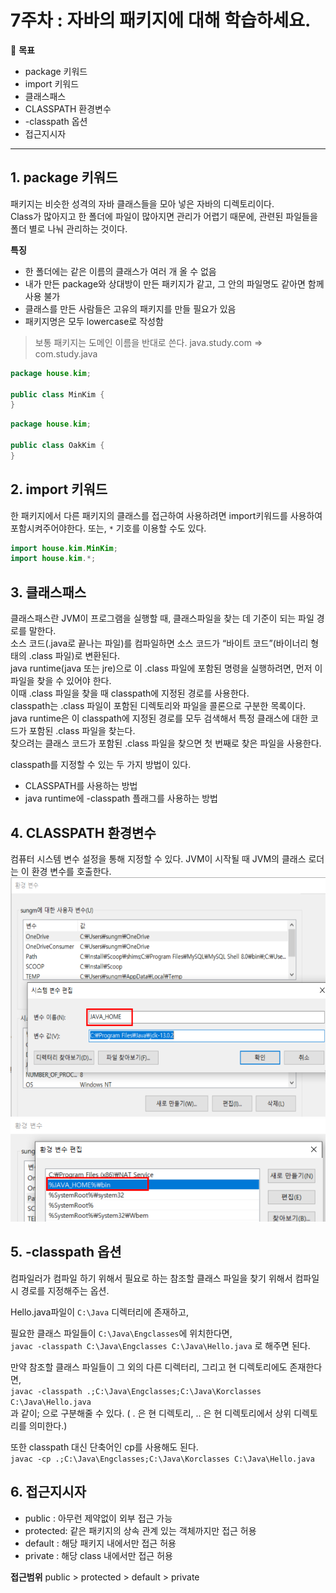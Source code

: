 7주차 : 자바의 패키지에 대해 학습하세요.
=======

🎯 **목표** 
- package 키워드
- import 키워드
- 클래스패스
- CLASSPATH 환경변수
- -classpath 옵션
- 접근지시자
-------------------------------------------------------------- 
## 1. package 키워드
패키지는 비슷한 성격의 자바 클래스들을 모아 넣은 자바의 디렉토리이다.   
Class가 많아지고 한 폴더에 파일이 많아지면 관리가 어렵기 때문에, 관련된 파일들을 폴더 별로 나눠 관리하는 것이다.

**특징**   
- 한 폴더에는 같은 이름의 클래스가 여러 개 올 수 없음
- 내가 만든 package와 상대방이 만든 패키지가 같고, 그 안의 파일명도 같아면 함께 사용 불가
- 클래스를 만든 사람들은 고유의 패키지를 만들 필요가 있음
- 패키지명은 모두 lowercase로 작성함
> 보통 패키지는 도메인 이름을 반대로 쓴다.
> java.study.com => com.study.java

```java
package house.kim;

public class MinKim {
}
```
```java
package house.kim;

public class OakKim {
}
```
   
## 2. import 키워드
한 패키지에서 다른 패키지의 클래스를 접근하여 사용하려면 import키워드를 사용하여 포함시켜주어야한다.
또는, `*` 기호를 이용할 수도 있다.
```java
import house.kim.MinKim;
import house.kim.*;
```
   
## 3. 클래스패스
클래스패스란 JVM이 프로그램을 실행할 때, 클래스파일을 찾는 데 기준이 되는 파일 경로를 말한다.    
소스 코드(.java로 끝나는 파일)를 컴파일하면 소스 코드가 “바이트 코드”(바이너리 형태의 .class 파일)로 변환된다.    
java runtime(java 또는 jre)으로 이 .class 파일에 포함된 명령을 실행하려면, 먼저 이 파일을 찾을 수 있어야 한다.    
이때 .class 파일을 찾을 때 classpath에 지정된 경로를 사용한다.    
classpath는 .class 파일이 포함된 디렉토리와 파일을 콜론으로 구분한 목록이다.    
java runtime은 이 classpath에 지정된 경로를 모두 검색해서 특정 클래스에 대한 코드가 포함된 .class 파일을 찾는다.    
찾으려는 클래스 코드가 포함된 .class 파일을 찾으면 첫 번째로 찾은 파일을 사용한다.   

classpath를 지정할 수 있는 두 가지 방법이 있다. 
- CLASSPATH를 사용하는 방법
- java runtime에 -classpath 플래그를 사용하는 방법

## 4. CLASSPATH 환경변수
컴퓨터 시스템 변수 설정을 통해 지정할 수 있다.
JVM이 시작될 때 JVM의 클래스 로더는 이 환경 변수를 호출한다.
<img src="../img/w7_java_home.png" width="580px" height="383px" alt="w7_java_home"></img><br/> 
![w7_path](../img/w7_path.png)
## 5. -classpath 옵션
컴파일러가 컴파일 하기 위해서 필요로 하는 참조할 클래스 파일을 찾기 위해서 컴파일시 경로를 지정해주는 옵션.
   
Hello.java파일이 `C:\Java` 디렉터리에 존재하고,   

필요한 클래스 파일들이 `C:\Java\Engclasses`에 위치한다면,   
`javac -classpath C:\Java\Engclasses C:\Java\Hello.java` 로 해주면 된다.

만약 참조할 클래스 파일들이 그 외의 다른 디렉터리, 그리고 현 디렉토리에도 존재한다면,   
`javac -classpath .;C:\Java\Engclasses;C:\Java\Korclasses C:\Java\Hello.java`   
과 같이; 으로 구분해줄 수 있다. ( . 은 현 디렉토리, .. 은 현 디렉토리에서 상위 디렉토리를 의미한다.)

또한 classpath 대신 단축어인 cp를 사용해도 된다.   
`javac -cp .;C:\Java\Engclasses;C:\Java\Korclasses C:\Java\Hello.java`

## 6. 접근지시자
- public : 아무런 제약없이 외부 접근 가능
- protected: 같은 패키지의 상속 관계 있는 객체까지만 접근 허용
- default : 해당 패키지 내에서만 접근 허용
- private : 해당 class 내에서만 접근 허용
    
**접근범위**
public > protected > default > private
